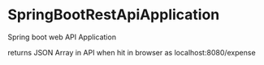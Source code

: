 # SpringBootRestApiApplication
Spring boot web API Application

returns JSON Array in API when hit in browser as localhost:8080/expense